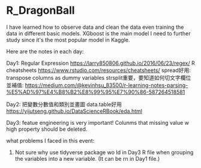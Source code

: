 # R_DragonBall

I have learned how to observe data and clean the data even training the data in different basic models. XGboost is the main model I need to further study since it's the most popular model in Kaggle.

Here are the notes in each day:

Day1:
Regular Expression
https://larry850806.github.io/2016/06/23/regex/
R cheatsheets
https://www.rstudio.com/resources/cheatsheets/
spread好用: transpose columns as dummy variables
strsplit重要，要知道如何切文字欄位並補值: 
https://medium.com/@kevinhsu_83500/r-learning-notes-parsing-%E5%AD%97%E4%B8%B2%E8%99%95%E7%90%86-587264518581

Day2:
把變數分數值和類別並畫圖
data.table好用
https://yijutseng.github.io/DataScienceRBook/eda.html

Day3:
featue engineering is very important!
Colunms that missing value w high property should be deleted.


what problems I faced in this event:
1. Not sure why use tidyverse package wo Id in Day3 R file when grouping the variables into a new variable. (It can be rn in Day1 file.)  

